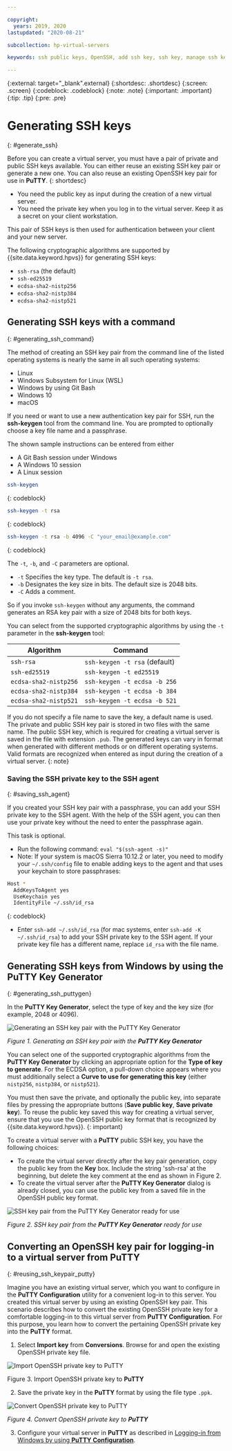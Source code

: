 ```yaml
---

copyright:
  years: 2019, 2020
lastupdated: "2020-08-21"

subcollection: hp-virtual-servers

keywords: ssh public keys, OpenSSH, add ssh key, ssh key, manage ssh key, virtual server instance, instance, virtual server

---
```


{:external: target="_blank".external}
{:shortdesc: .shortdesc}
{:screen: .screen}
{:codeblock: .codeblock}
{:note: .note}
{:important: .important}
{:tip: .tip}
{:pre: .pre}

# Generating SSH keys
{: #generate_ssh}

Before you can create a virtual server, you must have a pair of private and public SSH keys available. You can either reuse an existing SSH key pair or generate a new one. You can also reuse an existing OpenSSH key pair for use in **PuTTY**.
{: shortdesc}

* You need the public key as input during the creation of a new virtual server.
* You need the private key when you log in to the virtual server. Keep it as a secret on your client workstation.

This pair of SSH keys is then used for authentication between your client and your new server.


The following cryptographic algorithms are supported by {{site.data.keyword.hpvs}} for generating SSH keys:

* `ssh-rsa`   (the default)             
* `ssh-ed25519`            
* `ecdsa-sha2-nistp256`    
* `ecdsa-sha2-nistp384`    
* `ecdsa-sha2-nistp521`

## Generating SSH keys with a command
{: #generating_ssh_command}

The method of creating an SSH key pair from the command line of the listed operating systems is nearly the same in all such operating systems:
* Linux
* Windows Subsystem for Linux (WSL)
* Windows by using Git Bash
* Windows 10
* macOS

If you need or want to use a new authentication key pair for SSH, run the **ssh-keygen** tool from the command line. You are prompted to optionally choose a key file name and a passphrase.

The shown sample instructions can be entered from either
- A Git Bash session under Windows
- A Windows 10 session
- A Linux session

```sh
ssh-keygen
```
{: codeblock}

```sh
ssh-keygen -t rsa
```
{: codeblock}

```sh
ssh-keygen -t rsa -b 4096 -C "your_email@example.com"
```
{: codeblock}

The `-t`, `-b`, and  `-C` parameters are optional.
- `-t` Specifies the key type. The default is `-t rsa`.
- `-b` Designates the key size in bits. The default size is 2048 bits.
- `-C` Adds a comment.

So if you invoke `ssh-keygen` without any arguments, the command generates an	RSA key pair with a size of 2048 bits for both keys.  

You can select from the supported cryptographic algorithms by using the `-t` parameter in the **ssh-keygen** tool:

| Algorithm | Command |
|-------|------------------|
|`ssh-rsa`|`ssh-keygen -t rsa`   (default)|
|`ssh-ed25519`|`ssh-keygen -t ed25519`|
|`ecdsa-sha2-nistp256`|`ssh-keygen -t ecdsa -b 256`|
|`ecdsa-sha2-nistp384`|`ssh-keygen -t ecdsa -b 384`|
|`ecdsa-sha2-nistp521`|`ssh-keygen -t ecdsa -b 521`|


If you do not specify a file name to save the key, a default name is used.
The private and public SSH key pair is stored in two files with the same name. The public SSH key, which is required for creating a virtual server is saved in the file with extension `.pub`.
The generated keys can vary in format when generated with different methods or on different operating systems. Valid formats are recognized when entered as input during the creation of a virtual server.
{: note}

### Saving the SSH private key to the SSH agent
{: #saving_ssh_agent}

If you created your SSH key pair with a passphrase, you can add your SSH private key to the SSH agent. With the help of the SSH agent, you can then use your private key without the need to enter the passphrase again.

This task is optional.

* Run the following command: `eval "$(ssh-agent -s)"`
* Note: If your system is macOS Sierra 10.12.2 or later, you need to modify your `~/.ssh/config` file to enable adding keys to the agent and that uses your keychain to store passphrases:

 ```sh
 Host *    
   AddKeysToAgent yes
   UseKeychain yes
   IdentityFile ~/.ssh/id_rsa
 ```
 {: codeblock}

* Enter `ssh-add ~/.ssh/id_rsa` (for mac systems, enter `ssh-add -K ~/.ssh/id_rsa`) to add your SSH private key to the SSH agent. If your private key file has a different name, replace `id_rsa` with the file name.

## Generating SSH keys from Windows by using the **PuTTY Key Generator**
{: #generating_ssh_puttygen}

In the **PuTTY Key Generator**, select the type of key and the key size (for example, 2048 or 4096).

![Generating an SSH key pair with the PuTTY Key Generator](image/hpvs_puttygen.gif "Generating an SSH key pair with the PuTTY Key Generator")

*Figure 1. Generating an SSH key pair with the **PuTTY Key Generator***

You can select one of the supported cryptographic algorithms from the **PuTTY Key Generator** by clicking an appropriate option for the **Type of key to generate**. For the ECDSA option, a pull-down choice appears where you must additionally select a **Curve to use for generating this key** (either `nistp256`, `nistp384`, or `nistp521`).

You must then save the private, and optionally the public key, into separate files by pressing the appropriate buttons (**Save public key**, **Save private key**). To reuse the public key saved this way for creating a virtual server, ensure that you use the OpenSSH public key format that is recognized by {{site.data.keyword.hpvs}}.
{: important}

To create a virtual server with a **PuTTY** public SSH key, you have the following choices:

- To create the virtual server directly after the key pair generation, copy the public key from the **Key** box. Include the string 'ssh-rsa' at the beginning, but delete the key comment at the end as shown in Figure 2.
- To create the virtual server after the **PuTTY Key Generator** dialog is already closed, you can use the public key from a saved file in the OpenSSH public key format.


![SSH key pair from the PuTTY Key Generator ready for use](image/hpvs_putty_pubkey.gif "SSH key pair from the PuTTY Key Generator ready for use")

*Figure 2. SSH key pair from the **PuTTY Key Generator** ready for use*

## Converting an OpenSSH key pair for logging-in to a virtual server from **PuTTY**
{: #reusing_ssh_keypair_putty}

Imagine you have an existing virtual server, which you want to configure in the **PuTTY Configuration** utility for a convenient log-in to this server. You created this virtual server by using an existing OpenSSH key pair. This scenario describes how to convert the existing OpenSSH private key for a comfortable logging-in to this virtual server from **PuTTY Configuration**. For this purpose, you learn how to convert the pertaining OpenSSH private key into the  **PuTTY** format.


1. Select **Import key** from **Conversions**. Browse for and open the existing OpenSSH private key file.   

![Import OpenSSH private key to **PuTTY**](image/hpvs_convert_privkey.jpg "Import OpenSSH private key to **PuTTY**")

Figure 3. Import OpenSSH private key to **PuTTY**

2. Save the private key in the **PuTTY** format by using the file type `.ppk`.   

![Convert OpenSSH private key to **PuTTY**](image/hpvs_convert_privkey_save.jpg "Convert OpenSSH private key to **PuTTY**")

*Figure 4. Convert OpenSSH private key to **PuTTY***

3. Configure your virtual server in **PuTTY** as described in [Logging-in from Windows by using **PuTTY Configuration**](/docs/services/hp-virtual-servers?topic=hp-virtual-servers-connect_vs#connect_vs_with_putty).



